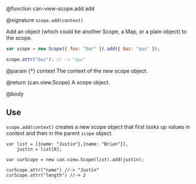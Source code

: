 @function can-view-scope.add add

@signature `scope.add(context)`

Add an object (which could be another Scope, a Map, or a plain object) to the scope.

```js
var scope = new Scope({ foo: "bar" }).add({ baz: "qux" });

scope.attr("baz"); // -> "qux"
```

@param {*} context The context of the new scope object.

@return {can.view.Scope}  A scope object.

@body

## Use

`scope.add(context)` creates a new scope object that
first looks up values in context and then in the
parent `scope` object.

    var list = [{name: "Justin"},{name: "Brian"}],
        justin = list[0];

    var curScope = new can.view.Scope(list).add(justin);

    curScope.attr("name") //-> "Justin"
    curScope.attr("length") //-> 2
